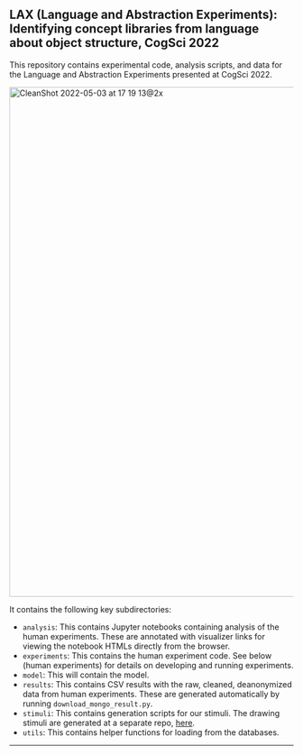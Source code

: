 ## LAX (Language and Abstraction Experiments): Identifying concept libraries from language about object structure, CogSci 2022
This repository contains experimental code, analysis scripts, and data for the Language and Abstraction Experiments presented at CogSci 2022.

<img width="904" alt="CleanShot 2022-05-03 at 17 19 13@2x" src="https://user-images.githubusercontent.com/5262024/166568205-ed44a9fd-f867-41b2-ada2-f49b99f6a058.png">

It contains the following key subdirectories:
- `analysis`: This contains Jupyter notebooks containing analysis of the human experiments. These are annotated with visualizer links for viewing the notebook HTMLs directly from the browser.
- `experiments`: This contains the human experiment code. See below (human experiments) for details on developing and running experiments.
- `model`: This will contain the model.
- `results`: This contains CSV results with the raw, cleaned, deanonymized data from human experiments. These are generated automatically by running `download_mongo_result.py`.
- `stimuli`: This contains generation scripts for our stimuli. The drawing stimuli are generated at a separate repo, [here](https://github.com/CatherineWong/drawingtasks).
- `utils`: This contains helper functions for loading from the databases.

******
